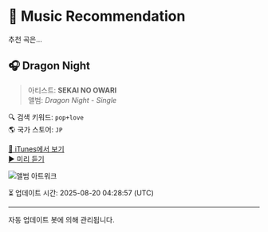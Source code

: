 
# 🎵 Music Recommendation

추천 곡은...

## 🎧 Dragon Night  
> 아티스트: **SEKAI NO OWARI**  
> 앨범: _Dragon Night - Single_  

🔍 검색 키워드: `pop+love`  
🌎 국가 스토어: `JP`

[🔗 iTunes에서 보기](https://music.apple.com/jp/album/dragon-night/925252932?i=925252943&uo=4)  
[▶️ 미리 듣기](https://audio-ssl.itunes.apple.com/itunes-assets/AudioPreview125/v4/7a/17/ae/7a17ae13-1ebd-9b78-2acb-41e1f378c1b5/mzaf_12292168388296608991.plus.aac.p.m4a)

![앨범 아트워크](https://is1-ssl.mzstatic.com/image/thumb/Music115/v4/6c/62/3f/6c623fb3-8c57-df63-2493-c213c56dc0e1/Dragon_Night_iT.jpg/100x100bb.jpg)

⏳ 업데이트 시간: 2025-08-20 04:28:57 (UTC)

---
자동 업데이트 봇에 의해 관리됩니다.
